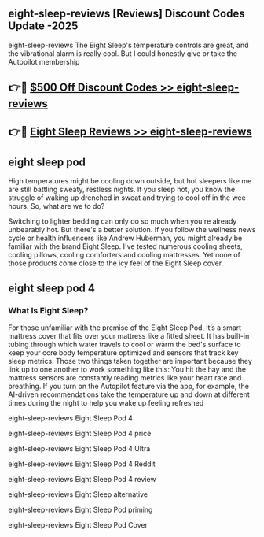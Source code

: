 ## eight-sleep-reviews [Reviews​] Discount Codes Update -2025

eight-sleep-reviews The Eight Sleep's temperature controls are great, and the vibrational alarm is really cool. But I could honestly give or take the Autopilot membership

## 👉🔴 [$500 Off Discount Codes >> eight-sleep-reviews](http://download.freeplayer.one?title=eight-sleep-reviews&ref=18-ES)

## 👉🔴 [Eight Sleep Reviews >> eight-sleep-reviews](http://download.freeplayer.one?title=eight-sleep-reviews&ref=18-ES)

## eight sleep pod

High temperatures might be cooling down outside, but hot sleepers like me are still battling sweaty, restless nights. If you sleep hot, you know the struggle of waking up drenched in sweat and trying to cool off in the wee hours. So, what are we to do?

Switching to lighter bedding can only do so much when you're already unbearably hot. But there's a better solution. If you follow the wellness news cycle or health influencers like Andrew Huberman, you might already be familiar with the brand Eight Sleep. I've tested numerous cooling sheets, cooling pillows, cooling comforters and cooling mattresses. Yet none of those products come close to the icy feel of the Eight Sleep cover.

## eight sleep pod 4

### What Is Eight Sleep?

For those unfamiliar with the premise of the Eight Sleep Pod, it’s a smart mattress cover that fits over your mattress like a fitted sheet. It has built-in tubing through which water travels to cool or warm the bed's surface to keep your core body temperature optimized and sensors that track key sleep metrics. Those two things taken together are important because they link up to one another to work something like this: You hit the hay and the mattress sensors are constantly reading metrics like your heart rate and breathing. If you turn on the Autopilot feature via the app, for example, the AI-driven recommendations take the temperature up and down at different times during the night to help you wake up feeling refreshed

eight-sleep-reviews Eight Sleep Pod 4

eight-sleep-reviews Eight Sleep Pod 4 price

eight-sleep-reviews Eight Sleep Pod 4 Ultra

eight-sleep-reviews Eight Sleep Pod 4 Reddit

eight-sleep-reviews Eight Sleep Pod 4 review

eight-sleep-reviews Eight Sleep alternative

eight-sleep-reviews Eight Sleep Pod priming

eight-sleep-reviews Eight Sleep Pod Cover